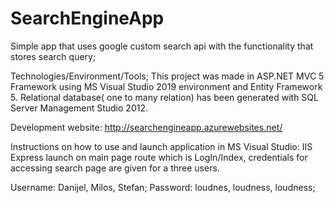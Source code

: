 # SearchEngineApp
Simple app that uses google custom search api with the functionality that stores search query;

Technologies/Environment/Tools;
This project was made in ASP.NET MVC 5 Framework using MS Visual Studio 2019 environment and Entity Framework 5.
Relational database( one to many relation) has been generated with SQL Server Management Studio 2012.

Development website: http://searchengineapp.azurewebsites.net/

Instructions on how to use and launch application in MS Visual Studio:
IIS Express launch on main page route which is LogIn/Index, credentials for accessing search page are given for a three users.

Username: Danijel, Milos, Stefan;     Password:  loudnes, loudness, loudness;  
